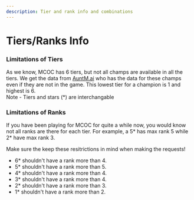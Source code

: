 ```yaml
---
description: Tier and rank info and combinations
---
```


# Tiers/Ranks Info

### Limitations of Tiers

As we know, MCOC has 6 tiers, but not all champs are available in all the tiers. We get the data from [AuntM.ai](https://auntm.ai) who has the data for these champs even if they are not in the game. This lowest tier for a champion is 1 and highest is 6.\
Note - Tiers and stars (\*) are interchangable

### Limitations of Ranks

If you have been playing for MCOC for quite a while now, you would know not all ranks are there for each tier. For example, a 5\* has max rank 5 while 2\* have max rank 3.

Make sure the keep these resitrictions in mind when making the requests!

* 6\* shouldn't have a rank more than 4.
* 5\* shouldn't have a rank more than 5.
* 4\* shouldn't have a rank more than 4.
* 3\* shouldn't have a rank more than 4.
* 2\* shouldn't have a rank more than 3.
* 1\* shouldn't have a rank more than 2.
